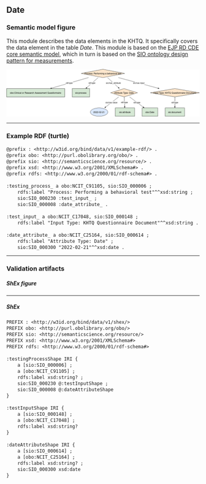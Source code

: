 ## Date

### Semantic model figure
This module describes the data elements in the KHTQ. It specifically covers the data element in the table _Date_. This module is based on the [EJP RD CDE core semantic model](https://github.com/ejp-rd-vp/CDE-semantic-model#cde-modules-overview), which in turn is based on the [SIO ontology design pattern for measurements](https://github.com/MaastrichtU-IDS/semanticscience/wiki/DP-Measurements).
<p align="center">
    <a href="../images/rdf/date.png" target="_blank">
        <img src="../images/rdf/date.png">
    </a>
</p>

***

### Example RDF (turtle)
```ttl
@prefix : <http://w3id.org/bind/data/v1/example-rdf/> .
@prefix obo: <http://purl.obolibrary.org/obo/> .
@prefix sio: <http://semanticscience.org/resource/> .
@prefix xsd: <http://www.w3.org/2001/XMLSchema#> .
@prefix rdfs: <http://www.w3.org/2000/01/rdf-schema#> .

:testing_process_ a obo:NCIT_C91105, sio:SIO_000006 ;
    rdfs:label "Process: Performing a behavioral test"^^xsd:string ;
    sio:SIO_000230 :test_input_ ;
    sio:SIO_000008 :date_attribute_ .

:test_input_ a obo:NCIT_C17048, sio:SIO_000148 ;
    rdfs:label "Input Type: KHTQ Questionnaire Document"^^xsd:string .   

:date_attribute_ a obo:NCIT_C25164, sio:SIO_000614 ;
    rdfs:label "Attribute Type: Date" ;
    sio:SIO_000300 "2022-02-21"^^xsd:date .
```

***
### Validation artifacts
##### ShEx figure


***
##### ShEx
``` ShEx
PREFIX : <http://w3id.org/bind/data/v1/shex/>
PREFIX obo: <http://purl.obolibrary.org/obo/> 
PREFIX sio: <http://semanticscience.org/resource/>
PREFIX xsd: <http://www.w3.org/2001/XMLSchema#>
PREFIX rdfs: <http://www.w3.org/2000/01/rdf-schema#>

:testingProcessShape IRI { 
    a [sio:SIO_000006] ;
    a [obo:NCIT_C91105] ;
    rdfs:label xsd:string? ;
    sio:SIO_000230 @:testInputShape ;
    sio:SIO_000008 @:dateAttributeShape
}

:testInputShape IRI {
    a [sio:SIO_000148] ;
    a [obo:NCIT_C17048] ;
    rdfs:label xsd:string? 
}

:dateAttributeShape IRI {
    a [sio:SIO_000614] ;
    a [obo:NCIT_C25164] ;
    rdfs:label xsd:string? ;
    sio:SIO_000300 xsd:date
}
```
